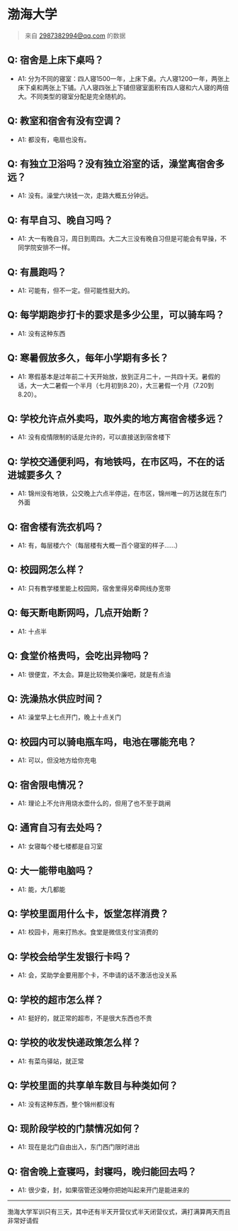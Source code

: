 # 渤海大学
> 来自 2987382994@qq.com 的数据
## Q: 宿舍是上床下桌吗？
- A1: 分为不同的寝室：四人寝1500一年，上床下桌。六人寝1200一年，两张上床下桌和两张上下铺。八人寝四张上下铺但寝室面积有四人寝和六人寝的两倍大。不同类型的寝室分配是完全随机的。
## Q: 教室和宿舍有没有空调？
- A1: 都没有，电扇也没有。
## Q: 有独立卫浴吗？没有独立浴室的话，澡堂离宿舍多远？
- A1: 没有。澡堂六块钱一次，走路大概五分钟远。
## Q: 有早自习、晚自习吗？
- A1: 大一有晚自习，周日到周四。大二大三没有晚自习但是可能会有早操，不同学院安排不一样。
## Q: 有晨跑吗？
- A1: 可能有，但不一定。但可能性挺大的。
## Q: 每学期跑步打卡的要求是多少公里，可以骑车吗？
- A1: 没有这种东西
## Q: 寒暑假放多久，每年小学期有多长？
- A1: 寒假基本是过年前二十天开始放，放到正月二十，一共四十天。暑假的话，大一大二暑假一个半月（七月初到8.20），大三暑假一个月（7.20到8.20）。
## Q: 学校允许点外卖吗，取外卖的地方离宿舍楼多远？
- A1: 没有疫情限制的话是允许的，可以直接送到宿舍楼下
## Q: 学校交通便利吗，有地铁吗，在市区吗，不在的话进城要多久？
- A1: 锦州没有地铁，公交晚上六点半停运，在市区，锦州唯一的万达就在东门外面
## Q: 宿舍楼有洗衣机吗？
- A1: 有，每层楼六个（每层楼有大概一百个寝室的样子……）
## Q: 校园网怎么样？
- A1: 只有教学楼里能上校园网，宿舍里得另牵网线办宽带
## Q: 每天断电断网吗，几点开始断？
- A1: 十点半
## Q: 食堂价格贵吗，会吃出异物吗？
- A1: 很便宜，不太会。算是比较物美价廉吧，就是有点油
## Q: 洗澡热水供应时间？
- A1: 澡堂早上七点开门，晚上十点关门
## Q: 校园内可以骑电瓶车吗，电池在哪能充电？
- A1: 可以，但没地方给你充电
## Q: 宿舍限电情况？
- A1: 理论上不允许用烧水壶什么的，但用了也不至于跳闸
## Q: 通宵自习有去处吗？
- A1: 女寝每个楼七楼都是自习室
## Q: 大一能带电脑吗？
- A1: 能，大几都能
## Q: 学校里面用什么卡，饭堂怎样消费？
- A1: 校园卡，用来打热水。食堂是微信支付宝消费的
## Q: 学校会给学生发银行卡吗？
- A1: 会，奖助学金要用那个卡，不申请的话不激活也没关系
## Q: 学校的超市怎么样？
- A1: 挺好的，就正常的超市，不是很大东西也不贵
## Q: 学校的收发快递政策怎么样？
- A1: 有菜鸟驿站，就正常
## Q: 学校里面的共享单车数目与种类如何？
- A1: 没有这种东西，整个锦州都没有
## Q: 现阶段学校的门禁情况如何？
- A1: 现在是北门自由出入，东门西门限时进出
## Q: 宿舍晚上查寝吗，封寝吗，晚归能回去吗？
- A1: 很少查，封，如果宿管还没睡你把她叫起来开门是能进来的
***
渤海大学军训只有三天，其中还有半天开营仪式半天闭营仪式，满打满算两天而且非常好请假